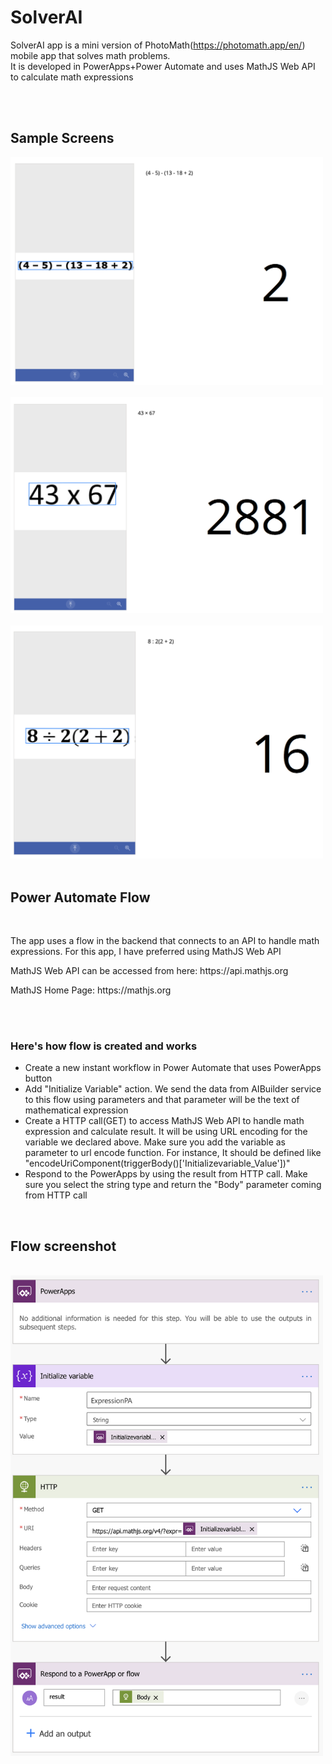 # SolverAI
SolverAI app is a mini version of PhotoMath(https://photomath.app/en/) mobile app that solves math problems. 
<br/>It is developed in PowerApps+Power Automate and uses MathJS Web API to calculate math expressions

<br/>
<br/>
<h2>Sample Screens</h2>
<img src="https://raw.githubusercontent.com/iberpoint/SolverAI-App/master/ScreenShot.png" width=500 />
<br/><br/>
<img src="https://raw.githubusercontent.com/iberpoint/SolverAI-App/master/ScreenShot-2.png" width=500 />
<br/><br/>
<img src="https://raw.githubusercontent.com/iberpoint/SolverAI-App/master/ScreenShot-3.png" width=500 />
<br/><br/>

<h2>Power Automate Flow</h2>
<br><p>The app uses a flow in the backend that connects to an API to handle math expressions. For this app, I have preferred using MathJS Web API</p>
<p>MathJS Web API can be accessed from here: https://api.mathjs.org </p>
<p>MathJS Home Page: https://mathjs.org </p>

<br/><br/>

<h3>Here's how flow is created and works</h3>
<ul>
  <li>Create a new instant workflow in Power Automate that uses PowerApps button</li>
  <li>Add "Initialize Variable" action. We send the data from AIBuilder service to this flow using parameters and that parameter will be the text of mathematical expression</li>
  <li>Create a HTTP call(GET) to access MathJS Web API to handle math expression and calculate result. It will be using URL encoding for the variable we declared above. Make sure you add the variable as parameter to url encode function. For instance, It should be defined like "encodeUriComponent(triggerBody()['Initializevariable_Value'])" </li>
  <li>Respond to the PowerApps by using the result from HTTP call. Make sure you select the string type and return the "Body" parameter coming from HTTP call</li>
</ul>

<br/>
<h2>Flow screenshot</h2>
<br/>
<img src="https://raw.githubusercontent.com/iberpoint/SolverAI-App/master/Flow-Screenshot.png" width=500 />
